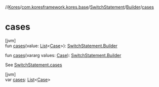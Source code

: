 //[Kores](../../../../index.md)/[com.koresframework.kores.base](../../index.md)/[SwitchStatement](../index.md)/[Builder](index.md)/[cases](cases.md)

# cases

[jvm]\
fun [cases](cases.md)(value: [List](https://kotlinlang.org/api/latest/jvm/stdlib/kotlin.collections/-list/index.html)<[Case](../../-case/index.md)>): [SwitchStatement.Builder](index.md)

fun [cases](cases.md)(vararg values: [Case](../../-case/index.md)): [SwitchStatement.Builder](index.md)

See [SwitchStatement.cases](../cases.md)

[jvm]\
var [cases](cases.md): [List](https://kotlinlang.org/api/latest/jvm/stdlib/kotlin.collections/-list/index.html)<[Case](../../-case/index.md)>
